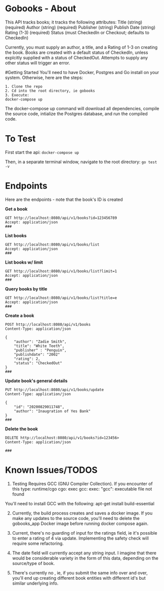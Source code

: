 
# Gobooks - About

This API tracks books; it tracks the following attributes:
Title (string) (required)
Author (string) (required)
Publisher (string) 
Publish Date (string)
Rating (1-3) (required)
Status (must CheckedIn or Checkout; defaults to CheckedIn)

Currently, you must supply an author, a title, and a Rating of 1-3 on creating the book. Books are created with a default status of CheckedIn, unless explcitly supplied with a status of CheckedOut. Attempts to supply any other status will trigger an error. 

#Getting Started
You'll need to have Docker, Postgres and Go install on your system. Otherwise, here are the steps:
```
1. Clone the repo
2. Cd into the root directory, ie gobooks
3. Execute: 
docker-compose up
```

The docker-compose up command will download all dependencies, compile the source code, intialize the Postgres database, and run the compiled code.

# To Test

First start the api:
```docker-compose up```

Then, in a separate terminal window, navigate to the root directory:
```go test -v ```


# Endpoints

Here are the endpoints - note that the book's ID is created 

**Get a book**
```http request
GET http://localhost:8080/api/v1/books?id=123456789
Accept: application/json
###
```

**List books**
```http request
GET http://localhost:8080/api/v1/books/list
Accept: application/json
###
```

**List books w/ limit**
```http request
GET http://localhost:8080/api/v1/books/list?limit=1
Accept: application/json
###
```

**Query books by title**
```http request
GET http://localhost:8080/api/v1/books/list?title=e
Accept: application/json
###
```

**Create a book**
```http request
POST http://localhost:8080/api/v1/books
Content-Type: application/json

{
    "author": "Zadie Smith",
    "title": "White Teeth",
    "publisher" : "Penguin",
    "publishdate": "2002"
    "rating": 2,
    "status": "CheckedOut"
}
###
```

**Update book's general details**
```http request
PUT http://localhost:8080/api/v1/books/update
Content-Type: application/json

{
    "id": "20200829011748",
    "author": "Inaugration of Yes Bank"
}
###
```

**Delete the book**
```http request
DELETE http://localhost:8080/api/v1/books?id=123456>
Content-Type: application/json

###
```

# Known Issues/TODOS
1. Testing Requires GCC (GNU Compiler Collection). If you encounter of this type:
runtime/cgo cgo: exec gcc: exec: "gcc": executable file not found

You'll need to install GCC with the following:
apt-get install build-essential

2. Currently, the build process creates and saves a docker image. If you make any updates to the source code, you'll need to delete the gobooks_app Docker image before running docker compose again.

3. Current, there's no guarding of input for the ratings field, ie it's possible to enter a rating of 4 via update. Implementing the safety check will require some refactoring. 

4. The date field will currently accept any string input. I imagine that there would be considerable variety in the form of this data, depending on the source/type of book. 

5. There's currently no , ie, if you submit the same info over and over, you'll end up creating different book entities with different id's but similar underlying info. 


